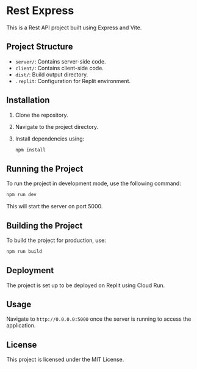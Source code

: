 
# Rest Express

This is a Rest API project built using Express and Vite.

## Project Structure

- `server/`: Contains server-side code.
- `client/`: Contains client-side code.
- `dist/`: Build output directory.
- `.replit`: Configuration for Replit environment.

## Installation

1. Clone the repository.
2. Navigate to the project directory.
3. Install dependencies using:

   ```bash
   npm install
   ```

## Running the Project

To run the project in development mode, use the following command:

```bash
npm run dev
```

This will start the server on port 5000.

## Building the Project

To build the project for production, use:

```bash
npm run build
```

## Deployment

The project is set up to be deployed on Replit using Cloud Run.

## Usage

Navigate to `http://0.0.0.0:5000` once the server is running to access the application.

## License

This project is licensed under the MIT License.
